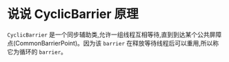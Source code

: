 # 说说 CyclicBarrier 原理

`CyclicBarrier` 是一个同步辅助类,允许一组线程互相等待,直到到达某个公共屏障点(CommonBarrierPoint)。因为该 `barrier` 在释放等待线程后可以重用,所以称它为循环的 `barrier`。